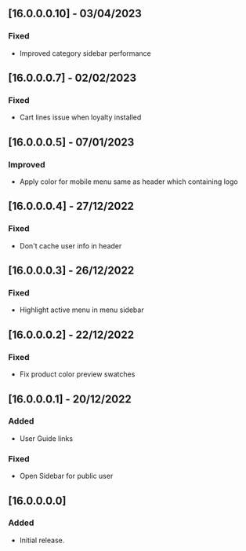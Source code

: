 ## [16.0.0.0.10] - 03/04/2023
### Fixed
- Improved category sidebar performance

## [16.0.0.0.7] - 02/02/2023
### Fixed
- Cart lines issue when loyalty installed

## [16.0.0.0.5] - 07/01/2023
### Improved
- Apply color for mobile menu same as header which containing logo

## [16.0.0.0.4] - 27/12/2022
### Fixed
- Don't cache user info in header

## [16.0.0.0.3] - 26/12/2022
### Fixed
- Highlight active menu in menu sidebar

## [16.0.0.0.2] - 22/12/2022
### Fixed
- Fix product color preview swatches

## [16.0.0.0.1] - 20/12/2022
### Added
- User Guide links

### Fixed
- Open Sidebar for public user

## [16.0.0.0.0]
### Added
- Initial release.
